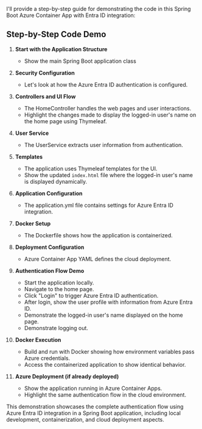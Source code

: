 I'll provide a step-by-step guide for demonstrating the code in this Spring Boot Azure Container App with Entra ID integration:

## Step-by-Step Code Demo

1. **Start with the Application Structure**
   - Show the main Spring Boot application class

2. **Security Configuration**
   - Let's look at how the Azure Entra ID authentication is configured.

3. **Controllers and UI Flow**
   - The HomeController handles the web pages and user interactions.
   - Highlight the changes made to display the logged-in user's name on the home page using Thymeleaf.

4. **User Service**
   - The UserService extracts user information from authentication.

5. **Templates**
   - The application uses Thymeleaf templates for the UI.
   - Show the updated `index.html` file where the logged-in user's name is displayed dynamically.

6. **Application Configuration**
   - The application.yml file contains settings for Azure Entra ID integration.

7. **Docker Setup**
   - The Dockerfile shows how the application is containerized.

8. **Deployment Configuration**
   - Azure Container App YAML defines the cloud deployment.

9. **Authentication Flow Demo**
   - Start the application locally.
   - Navigate to the home page.
   - Click "Login" to trigger Azure Entra ID authentication.
   - After login, show the user profile with information from Azure Entra ID.
   - Demonstrate the logged-in user's name displayed on the home page.
   - Demonstrate logging out.

10. **Docker Execution**
    - Build and run with Docker showing how environment variables pass Azure credentials.
    - Access the containerized application to show identical behavior.

11. **Azure Deployment (if already deployed)**
    - Show the application running in Azure Container Apps.
    - Highlight the same authentication flow in the cloud environment.

This demonstration showcases the complete authentication flow using Azure Entra ID integration in a Spring Boot application, including local development, containerization, and cloud deployment aspects.
